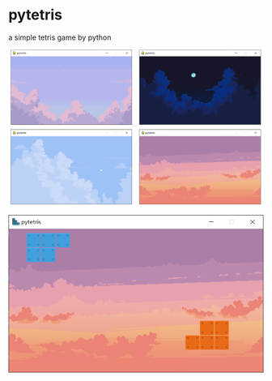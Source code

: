 # pytetris

a simple tetris game by python

![image-20230322155453242](pic/image-20230322155453242.png)

![image-20230323204613741](pic/image-20230323204613741.png)